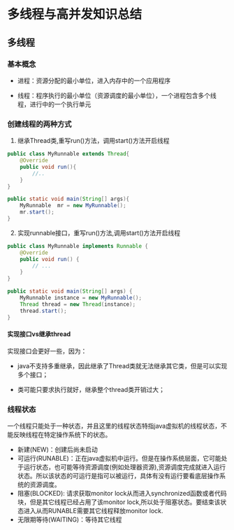 

# 多线程与高并发知识总结

## 多线程

### 基本概念

- 进程：资源分配的最小单位，进入内存中的一个应用程序


- 线程：程序执行的最小单位（资源调度的最小单位），一个进程包含多个线程，进行中的一个执行单元


### 创建线程的两种方式

1. 继承Thread类,重写run()方法，调用start()方法开启线程

~~~java
public class MyRunnable extends Thread{
    @Override
    public void run(){
        //..
    }
}

public static void main(String[] args){
    MyRunnable  mr = new MyRunnable();
    mr.start();
}
~~~



2. 实现runnable接口，重写run()方法,调用start()方法开启线程

~~~java
public class MyRunnable implements Runnable {
    @Override
    public void run() {
        // ...
    }
}

public static void main(String[] args) {
    MyRunnable instance = new MyRunnable();
    Thread thread = new Thread(instance);
    thread.start();
}
~~~



#### 实现接口vs继承thread

实现接口会更好一些，因为：

- java不支持多重继承，因此继承了Thread类就无法继承其它类，但是可以实现多个接口；

- 类可能只要求执行就好，继承整个thread类开销过大；

### 线程状态

 一个线程只能处于一种状态，并且这里的线程状态特指java虚拟机的线程状态，不能反映线程在特定操作系统下的状态。

- 新建(NEW)：创建后尚未启动
- 可运行(RUNABLE)：正在java虚拟机中运行。但是在操作系统层面，它可能处于运行状态，也可能等待资源调度(例如处理器资源),资源调度完成就进入运行状态。所以该状态的可运行是指可以被运行，具体有没有运行要看底层操作系统的资源调度。
- 阻塞(BLOCKED): 请求获取monitor lock从而进入synchronized函数或者代码块，但是其它线程已经占用了该monitor lock,所以处于阻塞状态。要结束该状态进入从而RUNABLE需要其它线程释放monitor lock.
- 无限期等待(WAITING)：等待其它线程